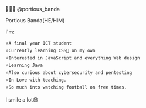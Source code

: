 👨🏿‍💼 @portious_banda

Portious Banda(HE/HIM)

I'm: 

    ⭐A final year ICT student
    ⭐Currently learning CSS🍉 on my own
    ⭐Interested in JavaScript and everything Web design
    ⭐Learning Java
    ⭐Also curious about cybersecurity and pentesting
    ⭐In Love with teaching.
    ⭐So much into watching football on free times.
I smile a lot😎
 
